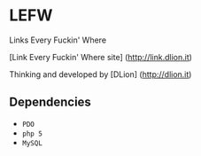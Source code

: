 LEFW
====

Links Every Fuckin' Where

[Link Every Fuckin' Where site] (http://link.dlion.it)

Thinking and developed by [DLion] (http://dlion.it)

Dependencies
------------

* `PDO`
* `php 5`
* `MySQL`
